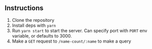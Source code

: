 ## Instructions

1. Clone the repository
2. Install deps with `yarn`
3. Run `yarn start` to start the server. Can specify port with `PORT` env variable, or defaults to 3000.
4. Make a `GET` request to `/name-count/:name` to make a query